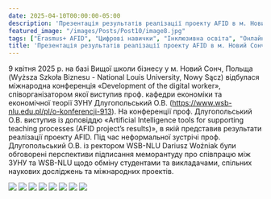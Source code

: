 ```yaml
---
date: 2025-04-10T00:00:00-05:00
description: 'Презентація результатів реалізації проекту AFID в м. Новий Сонч на конференції «Rozwój pracownika ery cyfrowej / Development of the digital worker» (9.04.2025)'
featured_image: "/images/Posts/Post10/image8.jpg"
tags: ["Erasmus+ AFID", "Цифрові навички", "Інклюзивна освіта", "Онлайн-навчання", "Підготовка викладачів", "MS Teams", "Громадська синергія", "Міжнародна співпраця", "Заклади вищої освіти України"]
title: 'Презентація результатів реалізації проекту AFID в м. Новий Сонч на конференції «Rozwój pracownika ery cyfrowej / Development of the digital worker» (9.04.2025)'
---
```


9 квітня 2025 р.  на базі Вищої школи бізнесу у м. Новий Сонч, Польща (Wyższa Szkoła Biznesu - National Louis University, Nowy Sącz) відбулася міжнародна конференція «Development of the digital worker», співорганізатором якої виступив проф. кафедри економіки та економічної теорії ЗУНУ Длугопольський О.В. (https://www.wsb-nlu.edu.pl/pl/o-konferencji-913). На конференції проф. Длугопольський О.В. виступив із доповіддю «Artificial Intelligence tools for supporting teaching processes (AFID project’s results)», в якій представив результати реалізації проекту AFID. 
Під час неформальної зустрічі проф. Длугопольський О.В. із ректором WSB-NLU Dariusz Woźniak були обговорені перспективи підписання меморантуду про співпрацю між ЗУНУ та WSB-NLU щодо обміну студентами та викладачами, спільних наукових досліджень та міжнародних проектів.
<br/>

<img src="/images/Posts/Post10/image1.jpg"/>
<img src="/images/Posts/Post10/image2.jpg"/>
<img src="/images/Posts/Post10/image3.jpg"/>
<img src="/images/Posts/Post10/image4.jpg"/>
<img src="/images/Posts/Post10/image5.jpg"/>
<img src="/images/Posts/Post10/image6.jpg"/>
<img src="/images/Posts/Post10/image7.jpg"/>
<img src="/images/Posts/Post10/image8.jpg"/>
